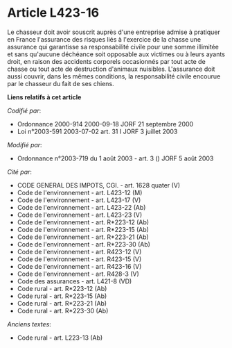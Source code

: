 # Article L423-16

Le chasseur doit avoir souscrit auprès d'une entreprise admise à pratiquer en France l'assurance des risques liés à
l'exercice de la chasse une assurance qui garantisse sa responsabilité civile pour une somme illimitée et sans qu'aucune
déchéance soit opposable aux victimes ou à leurs ayants droit, en raison des accidents corporels occasionnés par tout acte de
chasse ou tout acte de destruction d'animaux nuisibles. L'assurance doit aussi couvrir, dans les mêmes conditions, la
responsabilité civile encourue par le chasseur du fait de ses chiens.

**Liens relatifs à cet article**

_Codifié par_:

  - Ordonnance 2000-914 2000-09-18 JORF 21 septembre 2000
  - Loi n°2003-591 2003-07-02 art. 31 I JORF 3 juillet 2003

_Modifié par_:

  - Ordonnance n°2003-719 du 1 août 2003 - art. 3 () JORF 5 août 2003

_Cité par_:

  - CODE GENERAL DES IMPOTS, CGI. - art. 1628 quater (V)
  - Code de l'environnement - art. L423-12 (M)
  - Code de l'environnement - art. L423-17 (V)
  - Code de l'environnement - art. L423-22 (Ab)
  - Code de l'environnement - art. L423-23 (V)
  - Code de l'environnement - art. R*223-12 (Ab)
  - Code de l'environnement - art. R*223-15 (Ab)
  - Code de l'environnement - art. R*223-21 (Ab)
  - Code de l'environnement - art. R*223-30 (Ab)
  - Code de l'environnement - art. R423-12 (V)
  - Code de l'environnement - art. R423-15 (V)
  - Code de l'environnement - art. R423-16 (V)
  - Code de l'environnement - art. R428-3 (V)
  - Code des assurances - art. L421-8 (VD)
  - Code rural - art. R*223-12 (Ab)
  - Code rural - art. R*223-15 (Ab)
  - Code rural - art. R*223-21 (Ab)
  - Code rural - art. R*223-30 (Ab)

_Anciens textes_:

  - Code rural - art. L223-13 (Ab)
